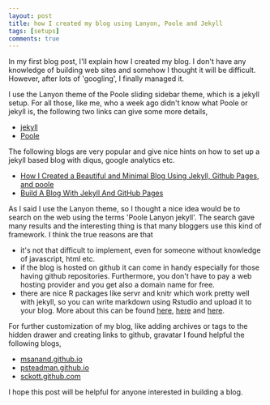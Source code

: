 ```yaml
---
layout: post
title: how I created my blog using Lanyon, Poole and Jekyll 
tags: [setups]
comments: true
---
```


In my first blog post, I'll explain how I created my blog. I don't have any knowledge of building web sites and somehow I thought it will be difficult. However, after lots of 'googling', I finally managed it.

I use the Lanyon theme of the Poole sliding sidebar theme, which is a jekyll setup. For all those, like me, who a week ago didn't know what Poole or jekyll is, the following two links can give some more details,<br>

- [jekyll](https://jekyllrb.com/) 
- [Poole](https://github.com/poole/)

The following blogs are very popular and give nice hints on how to set up a jekyll based blog with diqus, google analytics etc.

- [How I Created a Beautiful and Minimal Blog Using Jekyll, Github Pages, and poole](http://joshualande.com/jekyll-github-pages-poole)
- [Build A Blog With Jekyll And GitHub Pages](https://www.smashingmagazine.com/2014/08/build-blog-jekyll-github-pages/)

As I said I use the Lanyon theme, so I thought a nice idea would be to search on the web using the terms 'Poole Lanyon jekyll'. The search gave many results and the interesting thing is that many bloggers use this kind of framework. I think the true reasons are that

- it's not that difficult to implement, even for someone without knowledge of javascript, html etc. 
- if the blog is hosted on github it can come in handy especially for those having github repositories. Furthermore, you don't have to pay a web hosting provider and you get also a domain name for free.
- there are nice R packages like servr and knitr which work pretty well with jekyll, so you can write markdown using Rstudio and upload it to your blog. More about this can be found [here](http://yihui.name/knitr-jekyll/2014/09/jekyll-with-knitr.html), [here](https://github.com/yihui/servr) and [here](http://brendanrocks.com/blogging-with-rmarkdown-knitr-jekyll/).

For further customization of my blog, like adding archives or tags to the hidden drawer and creating links to github, gravatar I found helpful the following blogs,

- [msanand.github.io](https://github.com/msanand/msanand.github.io)
- [psteadman.github.io](https://github.com/psteadman/psteadman.github.io)
- [sckott.github.com](https://github.com/sckott/sckott.github.com)

I hope this post will be helpful for anyone interested in building a blog. 
